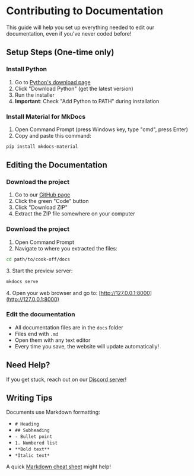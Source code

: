 # Contributing to Documentation

This guide will help you set up everything needed to edit our documentation, even if you've never coded before!

## Setup Steps (One-time only)

### Install Python
   1. Go to [Python's download page](https://www.python.org/downloads/)
   2. Click "Download Python" (get the latest version)
   3. Run the installer
   4. **Important**: Check "Add Python to PATH" during installation

### Install Material for MkDocs
   1. Open Command Prompt (press Windows key, type "cmd", press Enter)
   2. Copy and paste this command:
```bash
pip install mkdocs-material
```


## Editing the Documentation

### Download the project
   1. Go to our [GitHub page](https://github.com/BedrockCommands/Cook-Off)
   2. Click the green "Code" button
   3. Click "Download ZIP"
   4. Extract the ZIP file somewhere on your computer

<!-- Please Ignore the mess below it didn't want to order the number correctly -->
### Download the project
   1. Open Command Prompt
   2. Navigate to where you extracted the files:
```bash
cd path/to/cook-off/docs
```
3\. Start the preview server:
```bash
mkdocs serve
```
4\. Open your web browser and go to: [http://127.0.0.1:8000](http://127.0.0.1:8000)

### Edit the documentation
   - All documentation files are in the `docs` folder
   - Files end with `.md`
   - Open them with any text editor
   - Every time you save, the website will update automatically!

## Need Help?

If you get stuck, reach out on our [Discord server](https://discord.gg/SYstTYx5G5)!

## Writing Tips

Documents use Markdown formatting:
- `# Heading`
- `## Subheading`
- `- Bullet point`
- `1. Numbered list`
- `**Bold text**`
- `*Italic text*`

A quick [Markdown cheat sheet](https://www.markdownguide.org/cheat-sheet/) might help!